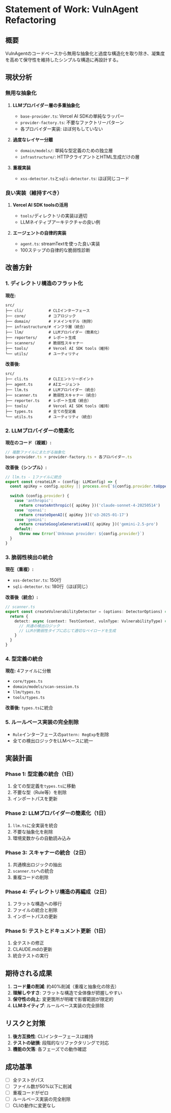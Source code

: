 # Statement of Work: VulnAgent Refactoring

## 概要

VulnAgentのコードベースから無用な抽象化と過度な構造化を取り除き、凝集度を高めて保守性を維持したシンプルな構造に再設計する。

## 現状分析

### 無用な抽象化

1. **LLMプロバイダー層の多重抽象化**
   - `base-provider.ts`: Vercel AI SDKの単純なラッパー
   - `provider-factory.ts`: 不要なファクトリーパターン
   - 各プロバイダー実装: ほぼ何もしていない

2. **過度なレイヤー分離**
   - `domain/models/`: 単純な型定義のための独立層
   - `infrastructure/`: HTTPクライアントとHTML生成だけの層

3. **重複実装**
   - `xss-detector.ts`と`sqli-detector.ts`: ほぼ同じコード

### 良い実装（維持すべき）

1. **Vercel AI SDK toolsの活用**
   - `tools/`ディレクトリの実装は適切
   - LLMネイティブアーキテクチャの良い例

2. **エージェントの自律的実装**
   - `agent.ts`: streamTextを使った良い実装
   - 100ステップの自律的な脆弱性診断

## 改善方針

### 1. ディレクトリ構造のフラット化

**現在:**
```
src/
├── cli/           # CLIインターフェース
├── core/          # コアロジック
├── domain/        # ドメインモデル（削除）
├── infrastructure/# インフラ層（統合）
├── llm/           # LLMプロバイダー（簡素化）
├── reporters/     # レポート生成
├── scanners/      # 脆弱性スキャナー
├── tools/         # Vercel AI SDK tools（維持）
└── utils/         # ユーティリティ
```

**改善後:**
```
src/
├── cli.ts         # CLIエントリーポイント
├── agent.ts       # AIエージェント
├── llm.ts         # LLMプロバイダー（統合）
├── scanner.ts     # 脆弱性スキャナー（統合）
├── reporter.ts    # レポート生成（統合）
├── tools/         # Vercel AI SDK tools（維持）
├── types.ts       # 全ての型定義
└── utils.ts       # ユーティリティ（統合）
```

### 2. LLMプロバイダーの簡素化

**現在のコード（複雑）:**
```typescript
// 複数ファイルにまたがる抽象化
base-provider.ts + provider-factory.ts + 各プロバイダー.ts
```

**改善後（シンプル）:**
```typescript
// llm.ts - 1ファイルに統合
export const createLLM = (config: LLMConfig) => {
  const apiKey = config.apiKey || process.env[`${config.provider.toUpperCase()}_API_KEY`]
  
  switch (config.provider) {
    case 'anthropic':
      return createAnthropic({ apiKey })('claude-sonnet-4-20250514')
    case 'openai':
      return createOpenAI({ apiKey })('o3-2025-01-17')
    case 'gemini':
      return createGoogleGenerativeAI({ apiKey })('gemini-2.5-pro')
    default:
      throw new Error(`Unknown provider: ${config.provider}`)
  }
}
```

### 3. 脆弱性検出の統合

**現在（重複）:**
- `xss-detector.ts`: 150行
- `sqli-detector.ts`: 180行（ほぼ同じ）

**改善後（統合）:**
```typescript
// scanner.ts
export const createVulnerabilityDetector = (options: DetectorOptions) => {
  return {
    detect: async (context: TestContext, vulnType: VulnerabilityType) => {
      // 共通の検出ロジック
      // LLMが脆弱性タイプに応じて適切なペイロードを生成
    }
  }
}
```

### 4. 型定義の統合

**現在:** 4ファイルに分散
- `core/types.ts`
- `domain/models/scan-session.ts`
- `llm/types.ts`
- `tools/types.ts`

**改善後:** `types.ts`に統合

### 5. ルールベース実装の完全削除

- `Rule`インターフェースの`pattern: RegExp`を削除
- 全ての検出ロジックをLLMベースに統一

## 実装計画

### Phase 1: 型定義の統合（1日）
1. 全ての型定義を`types.ts`に移動
2. 不要な型（Rule等）を削除
3. インポートパスを更新

### Phase 2: LLMプロバイダーの簡素化（1日）
1. `llm.ts`に全実装を統合
2. 不要な抽象化を削除
3. 環境変数からの自動読み込み

### Phase 3: スキャナーの統合（2日）
1. 共通検出ロジックの抽出
2. `scanner.ts`への統合
3. 重複コードの削除

### Phase 4: ディレクトリ構造の再編成（2日）
1. フラットな構造への移行
2. ファイルの統合と削除
3. インポートパスの更新

### Phase 5: テストとドキュメント更新（1日）
1. 全テストの修正
2. CLAUDE.mdの更新
3. 統合テストの実行

## 期待される成果

1. **コード量の削減**: 約40%削減（重複と抽象化の除去）
2. **理解しやすさ**: フラットな構造で全体像が把握しやすい
3. **保守性の向上**: 変更箇所が明確で影響範囲が限定的
4. **LLMネイティブ**: ルールベース実装の完全排除

## リスクと対策

1. **後方互換性**: CLIインターフェースは維持
2. **テストの破損**: 段階的なリファクタリングで対応
3. **機能の欠落**: 各フェーズでの動作確認

## 成功基準

- [ ] 全テストがパス
- [ ] ファイル数が50%以下に削減
- [ ] 重複コードがゼロ
- [ ] ルールベース実装の完全削除
- [ ] CLIの動作に変更なし